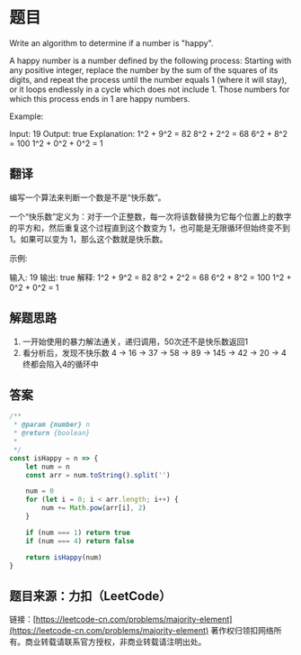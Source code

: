 # 题目

Write an algorithm to determine if a number is "happy".

A happy number is a number defined by the following process: Starting with any positive integer, replace the number by the sum of the squares of its digits, and repeat the process until the number equals 1 (where it will stay), or it loops endlessly in a cycle which does not include 1. Those numbers for which this process ends in 1 are happy numbers.

Example:

Input: 19
Output: true
Explanation:
1^2 + 9^2 = 82
8^2 + 2^2 = 68
6^2 + 8^2 = 100
1^2 + 0^2 + 0^2 = 1

## 翻译

编写一个算法来判断一个数是不是“快乐数”。

一个“快乐数”定义为：对于一个正整数，每一次将该数替换为它每个位置上的数字的平方和，然后重复这个过程直到这个数变为 1，也可能是无限循环但始终变不到 1。如果可以变为 1，那么这个数就是快乐数。

示例:

输入: 19
输出: true
解释:
1^2 + 9^2 = 82
8^2 + 2^2 = 68
6^2 + 8^2 = 100
1^2 + 0^2 + 0^2 = 1

## 解题思路

1. 一开始使用的暴力解法通关，递归调用，50次还不是快乐数返回1
2. 看分析后，发现不快乐数 4 → 16 → 37 → 58 → 89 → 145 → 42 → 20 → 4 终都会陷入4的循环中

## 答案

```js
/**
 * @param {number} n
 * @return {boolean}
 *
 */
const isHappy = n => {
    let num = n
    const arr = num.toString().split('')

    num = 0
    for (let i = 0; i < arr.length; i++) {
        num += Math.pow(arr[i], 2)
    }

    if (num === 1) return true
    if (num === 4) return false

    return isHappy(num)
}
```

## 题目来源：力扣（LeetCode）

链接：[https://leetcode-cn.com/problems/majority-element](https://leetcode-cn.com/problems/majority-element)
著作权归领扣网络所有。商业转载请联系官方授权，非商业转载请注明出处。
